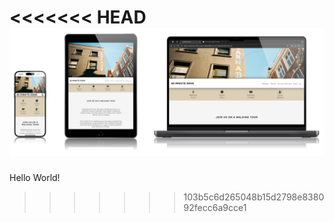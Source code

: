 <<<<<<< HEAD
![alt](https://github.com/AlexBishopCode/60-Minute-Soho/blob/main/60-minute-soho__frames.PNG)
=======
Hello World!
>>>>>>> 103b5c6d265048b15d2798e838092fecc6a9cce1
